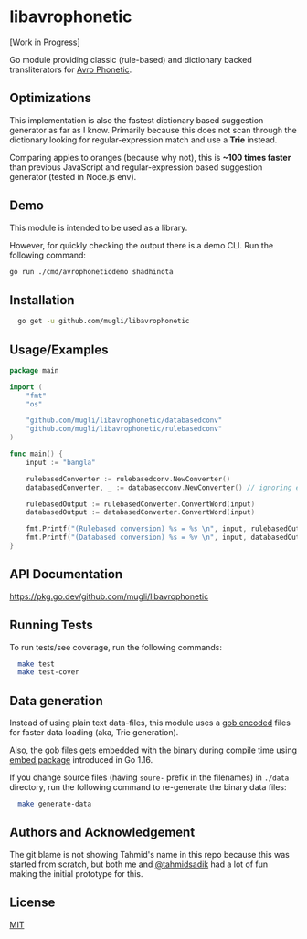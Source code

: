 
# libavrophonetic

[Work in Progress]

Go module providing classic (rule-based) and dictionary backed transliterators for [Avro Phonetic](https://en.wikipedia.org/wiki/Avro_Keyboard).


## Optimizations

This implementation is also the fastest dictionary based suggestion generator as far as I know. Primarily because this does not scan through the dictionary looking for regular-expression match and use a **Trie** instead.

Comparing apples to oranges (because why not), this is **~100 times faster** than previous JavaScript and regular-expression based suggestion generator (tested in Node.js env).




## Demo

This module is intended to be used as a library.

However, for quickly checking the output there is a demo CLI. Run the following command:

```bash
go run ./cmd/avrophoneticdemo shadhinota
```

## Installation


```bash 
  go get -u github.com/mugli/libavrophonetic
```

## Usage/Examples

```go
package main

import (
	"fmt"
	"os"

	"github.com/mugli/libavrophonetic/databasedconv"
	"github.com/mugli/libavrophonetic/rulebasedconv"
)

func main() {
	input := "bangla"

	rulebasedConverter := rulebasedconv.NewConverter()
	databasedConverter, _ := databasedconv.NewConverter() // ignoring error for brevity

	rulebasedOutput := rulebasedConverter.ConvertWord(input)
	databasedOutput := databasedConverter.ConvertWord(input)

	fmt.Printf("(Rulebased conversion) %s = %s \n", input, rulebasedOutput) // বাংলা
	fmt.Printf("(Databased conversion) %s = %v \n", input, databasedOutput) // [বাংলা বাঙলা]
}
```

## API Documentation

https://pkg.go.dev/github.com/mugli/libavrophonetic

## Running Tests

To run tests/see coverage, run the following commands:

```bash
  make test
  make test-cover
```

## Data generation

Instead of using plain text data-files, this module uses a [gob encoded](https://blog.golang.org/gob) files for faster data loading (aka, Trie generation).

Also, the gob files gets embedded with the binary during compile time using [embed package](https://golang.org/pkg/embed/) introduced in Go 1.16.

If you change source files (having `soure-` prefix in the filenames) in `./data` directory, run the following command to re-generate the binary data files:

```bash
  make generate-data
```

## Authors and Acknowledgement

The git blame is not showing Tahmid's name in this repo because this was started from scratch, but both me and [@tahmidsadik](https://github.com/tahmidsadik/) had a lot of fun making the initial prototype for this.


## License

[MIT](https://choosealicense.com/licenses/mit/)

  
